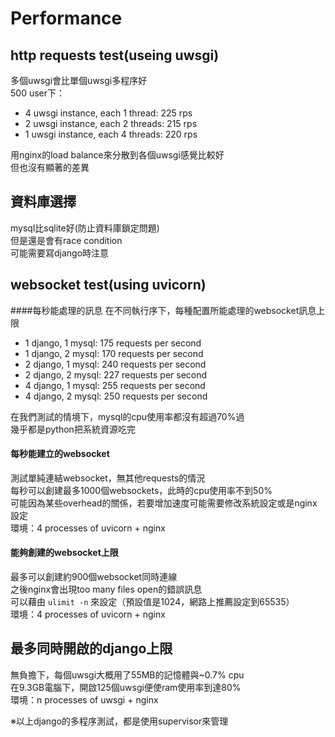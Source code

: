 # Performance

## http requests test(useing uwsgi)
多個uwsgi會比單個uwsgi多程序好  
500 user下：  
* 4 uwsgi instance, each 1 thread: 225 rps
* 2 uwsgi instance, each 2 threads: 215 rps
* 1 uwsgi instance, each 4 threads: 220 rps

用nginx的load balance來分散到各個uwsgi感覺比較好  
但也沒有顯著的差異  

## 資料庫選擇
mysql比sqlite好(防止資料庫鎖定問題)  
但是還是會有race condition  
可能需要寫django時注意  

## websocket test(using uvicorn)
####每秒能處理的訊息
在不同執行序下，每種配置所能處理的websocket訊息上限
* 1 django, 1 mysql: 175 requests per second
* 1 django, 2 mysql: 170 requests per second
* 2 django, 1 mysql: 240 requests per second
* 2 django, 2 mysql: 227 requests per second
* 4 django, 1 mysql: 255 requests per second
* 4 django, 2 mysql: 250 requests per second

在我們測試的情境下，mysql的cpu使用率都沒有超過70%過  
幾乎都是python把系統資源吃完

#### 每秒能建立的websocket
測試單純連結websocket，無其他requests的情況  
每秒可以創建最多1000個websockets，此時的cpu使用率不到50%  
可能因為某些overhead的關係，若要增加速度可能需要修改系統設定或是nginx設定  
環境：4 processes of uvicorn + nginx

#### 能夠創建的websocket上限
最多可以創建約900個websocket同時連線  
之後nginx會出現too many files open的錯誤訊息  
可以藉由 `ulimit -n` 來設定（預設值是1024，網路上推薦設定到65535）  
環境：4 processes of uvicorn + nginx

## 最多同時開啟的django上限
無負擔下，每個uwsgi大概用了55MB的記憶體與~0.7% cpu  
在9.3GB電腦下，開啟125個uwsgi便使ram使用率到達80%  
環境：n processes of uwsgi + nginx

※以上django的多程序測試，都是使用supervisor來管理
